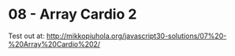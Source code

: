 # 08 - Array Cardio 2

Test out at: http://mikkopiuhola.org/javascript30-solutions/07%20-%20Array%20Cardio%202/
